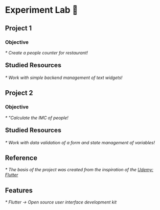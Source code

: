# Experiment Lab 🧪
## Project 1
### Objective
<p style="font-size:14px;"><i> * Create a people counter for restaurant! </i></p>
<p style="font-size:20px;"><b> Studied Resources </b></p>
<p style="font-size:14px;"><i> * Work with simple backend management of text widgets! </i></p>

## Project 2
### Objective
<p style="font-size:14px;"><i> * "Calculate the IMC of people! </i></p>
<p style="font-size:20px;"><b> Studied Resources </b></p>
<p style="font-size:14px;"><i> * Work with data validation of a form and state management of variables!</i></p>

## Reference
<p style="font-size:14px;"><i> * The basis of the project was created from the inspiration of the <a href="https://www.udemy.com/course/curso-completo-flutter-app-android-ios/learn/lecture/11093192?start=1#questions">Udemy: Flutter</a></i></p>

## Features
<p style="font-size:14px;"><i> * Flutter -> 
Open source user interface development kit</i></p>
